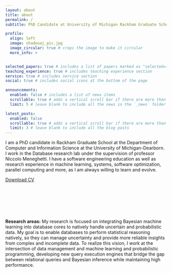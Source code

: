 ```yaml
---
layout: about
title: about
permalink: /
subtitle: PhD Candidate at University of Michigan Rackham Graduate School

profile:
  align: left
  image: shadouaj_pic.jpg
  image_circular: true # crops the image to make it circular
  more_info: >


selected_papers: true # includes a list of papers marked as "selected={true}"
teaching_experience: true # includes teaching experience section
service: true # includes service section
social: true # includes social icons at the bottom of the page

announcements:
  enabled: false # includes a list of news items
  scrollable: true # adds a vertical scroll bar if there are more than 3 news items
  limit: 5 # leave blank to include all the news in the `_news` folder

latest_posts:
  enabled: false
  scrollable: true # adds a vertical scroll bar if there are more than 3 new posts items
  limit: 3 # leave blank to include all the blog posts
---
```


I am a PhD candidate in Rackham Graduate School at the Department of Computer and Information Science at the University of Michigan-Dearborn. I work in the Database research lab under the supervision of professor Niccolo Meneghetti. I have a software engineering education as well as research experience in machine learning, systems, software optimization, parallel computing and more, as I am always willing to learn and evolve.

<div class="cv-download-section">
  <a href="/assets/pdf/resume.pdf" class="cv-download-btn" target="_blank">
    <i class="fa-solid fa-download"></i>
    <span>Download CV</span>
  </a>
</div>

<br><br><br><br><br>

**Research areas:** My research is focused on integrating Bayesian machine learning into database cores to natively handle uncertain and probabilistic data. My goal is to enable databases to perform statistical reasoning natively, so they can manage uncertainty and provide more reliable insights from complex and incomplete data. To realize this vision, I work at the intersection of data management and machine learning and probabilistic programming, developing new query execution engines that bridge the gap between relational queries and Bayesian inference
while maintaining high performance.
